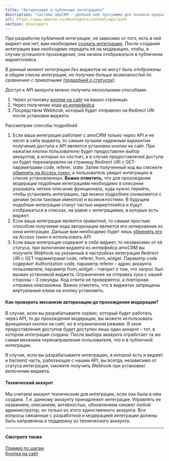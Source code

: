 ```yaml
---
title: "Авторизация в публичных интеграциях"
description: "Система amoCRM – удобная web программа для анализа продаж, доступная в режиме online из любой точки мира! Подробности узнавайте по указанным на сайте телефонам в Москве."
url: https://www.amocrm.ru/developers/content/api/auth
section: developers
---
```


При разработке публичной интеграции, не зависимо от того, есть в ней виджет или нет, вам необходимо [создать интеграцию](https://www.amocrm.ru/developers/content/oauth/step-by-step). После создания интеграции вам необходимо передать её на модерацию, чтобы, в случае успешного прохождения, она начала отображаться в публичном маркетплейсе.

*В данный момент интеграции без виджетов не могут быть отображены в общем списке интеграций, но получаю больше возможностей по сравнению с приватными ([подробней о статусах](https://www.amocrm.ru/developers/content/platform/abilities)).*

Доступ к API аккаунта можно получить несколькими способами:

1. Через установку [кнопки на сайт](https://www.amocrm.ru/developers/content/oauth/button) на ваших страницах
2. Через получении кода [из интерфейса](https://www.amocrm.ru/developers/content/oauth/easy-auth)
3. Посредством Webhook, который будет отправлен на Redirect URI после установки виджета

Рассмотрим способы подробней

1. Если ваша интеграция работает с amoCRM только через API и не несет в себе виджета, то самым лучшим надежным вариантом получения доступа к API является установки кнопки на сайт. При нажатии кнопки пользователю будет предоставлен выбор аккаунтов, в которых он состоит, а в случае предоставления доступа он будет перенаправлен на страницу Redirect URI с GET-параметрами code, referer, state. Затем полученный код вы сможете [обменять на Access токен](https://www.amocrm.ru/developers/content/oauth/step-by-step#get_access_token), а пользователь увидит интеграцию в списке установленных. **Важно отметить,** что для прохождения модерации подобным интеграциям необходимо в описании указывать четкое описание функционала, куда нужно перейти, чтобы установить интеграцию, где можно подробнее ознакомится с ценами (если таковые имеются) и возможностями. В будущем подобные интеграции станут частью маркетплейса и будут отображаться в списках, на равне с интеграциями, в которых есть виджет.
2. Если ваша интеграция является приватной, то самым простым способом получения кода авторизации является его копирование из окна интеграции. Дальше вам необходимо будет лишь [обменять его](https://www.amocrm.ru/developers/content/oauth/step-by-step#get_access_token) на Access токен и использовать API.
3. Если ваша интеграция содержит в себе виджет, то независимо от её статуса, при включении виджета из интерфейса amoCRM вы получите Webhook на указанный в настройках интеграции Redirect URI с GET-параметрами code, referer, from\_widget. Параметр code содержит Authorization code, параметр referer – адрес аккаунта пользователя, параметр from\_widget – говорит о том, что запрос был вызван установкой виджета. Ограничение на отправку хука с нашей стороны – 3 секунды. Код ответа не проверяется, а повторная отправка невозможна. Важно отметить, что в виджетах запрещены виртуальные клики на кнопку установить.

#### Как проверить механизм авторизации до прохождения модерации?

В случае, если вы разрабатываете сервис, который будет работать через API, то до прохождения модерации, вы можете использовать функционал кнопки на сайт, но в ограниченом режиме. В окне предоставления доступов будет доступен лишь один аккаунт – тот, в котором интеграция создана. После выбора аккаунта отработает та же самая механика перенаправления пользователя, что и в публичной интеграции.

В случае, если вы разрабатываете интеграцию, в которой есть и виджет и backend часть, работающая с нашим API, вы всегда, независимо от статуса интеграции, сможете получить Webhook при установке/включении виджета.

#### Технический аккаунт

Мы считаем аккаунт техническим для интеграции, если она была в нём создана. Т.е. данному аккаунту принадлежит интеграция. Управлять ее названием, описанием, активностью, обновлением сможет любой администратор, но только из этого единственного аккаунта. Все вопросы связанные с разработкой и модерацией интеграции должны быть направлены в поддержку из технического аккаунта.

---

#### Смотрите также

[Пример по шагам](https://www.amocrm.ru/developers/content/oauth/step-by-step)  
[Кнопка на сайт](https://www.amocrm.ru/developers/content/oauth/button)